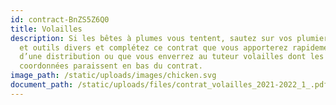 ```yaml
---
id: contract-BnZS5Z6Q0
title: Volailles
description: Si les bêtes à plumes vous tentent, sautez sur vos plumiers, encre
  et outils divers et complétez ce contrat que vous apporterez rapidement lors
  d’une distribution ou que vous enverrez au tuteur volailles dont les
  coordonnées paraissent en bas du contrat.
image_path: /static/uploads/images/chicken.svg
document_path: /static/uploads/files/contrat_volailles_2021-2022_1_.pdf
---
```

